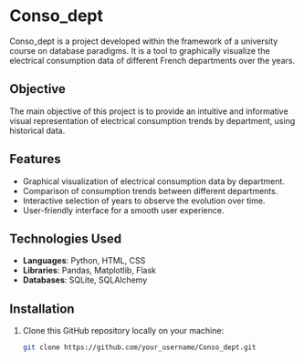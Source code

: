# Conso_dept

Conso_dept is a project developed within the framework of a university course on database paradigms. It is a tool to graphically visualize the electrical consumption data of different French departments over the years.

## Objective

The main objective of this project is to provide an intuitive and informative visual representation of electrical consumption trends by department, using historical data.

## Features

- Graphical visualization of electrical consumption data by department.
- Comparison of consumption trends between different departments.
- Interactive selection of years to observe the evolution over time.
- User-friendly interface for a smooth user experience.

## Technologies Used

- **Languages**: Python, HTML, CSS
- **Libraries**: Pandas, Matplotlib, Flask
- **Databases**: SQLite, SQLAlchemy

## Installation

1. Clone this GitHub repository locally on your machine:
   ```bash
   git clone https://github.com/your_username/Conso_dept.git
